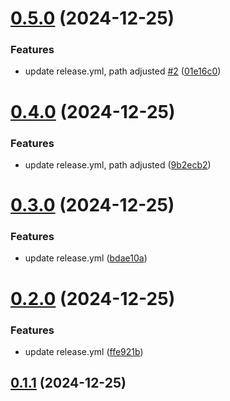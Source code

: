 # [0.5.0](https://github.com/daffineq/Kawaime/compare/v0.4.0...v0.5.0) (2024-12-25)


### Features

* update release.yml, path adjusted [#2](https://github.com/daffineq/Kawaime/issues/2) ([01e16c0](https://github.com/daffineq/Kawaime/commit/01e16c0cc271f5246afd1a69a4401f8c640591bf))



# [0.4.0](https://github.com/daffineq/Kawaime/compare/v0.3.0...v0.4.0) (2024-12-25)


### Features

* update release.yml, path adjusted ([9b2ecb2](https://github.com/daffineq/Kawaime/commit/9b2ecb284a336fedd69edbeac373fb8c1b80592c))



# [0.3.0](https://github.com/daffineq/Kawaime/compare/v0.2.0...v0.3.0) (2024-12-25)


### Features

* update release.yml ([bdae10a](https://github.com/daffineq/Kawaime/commit/bdae10ae79754ee96f4d24d449ecef9ddd7e918e))



# [0.2.0](https://github.com/daffineq/Kawaime/compare/v0.1.1...v0.2.0) (2024-12-25)


### Features

* update release.yml ([ffe921b](https://github.com/daffineq/Kawaime/commit/ffe921b177700b741c8c4f483ce6fa8b27a0423e))



## [0.1.1](https://github.com/daffineq/Kawaime/compare/v0.1.0...v0.1.1) (2024-12-25)



